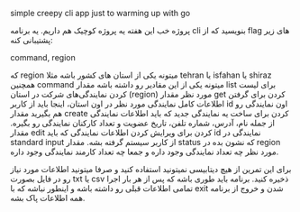simple creepy cli app just to warming up with go

پروژه
خب این هفته یه پروژه کوچیک هم داریم.
یه برنامه cli بنویسید که از flag های زیر پشتیبانی کنه:

command, region


که region میتونه یکی از استان های کشور باشه مثلا tehran یا isfahan یا shiraz
همچنین command میتونه یکی از این مقادیر رو داشته باشه
مقدار list برای لیست کردن نمایندگی‌های شرکت در استان (region) مورد نظر
مقدار get کردن برای گرفتن اطلاعات کامل نمایندگی مورد نظر در اون استان، اینجا باید از کاربر id اون نمایندگی رو هم بگیرید
مقدار create کردن برای ساخت یه نمایندگی جدید که باید اطلاعات نمایندگی از جمله نام، آدرس، شماره تلفن، تاریخ عضویت و تعداد کارکنان نمایندگی رو بگیره.
مقدار edit کردن برای ویرایش کردن اطلاعات نمایندگی که باید id نمایندگی در standard input از کاربر سیستم گرفته بشه.
مقدار status که نشون بده در region مورد نظر چه تعداد نمایندگی وجود داره و جمعا چه تعداد کارمند نمایندگی وجود داره.

برای این تمرین از هیچ دیتابیسی نمیتونید استفاده کنید و صرفا میتونید اطلاعات مورد نیاز رو در فایل بصورت txt یا csv ذخیره کنید.
برنامه باید طوری باشه که پس از هر بار اجرا تمامی اطلاعات قبلی رو داشته باشه و اینطور نباشه که با exit شدن و خروج از برنامه همه اطلاعات پاک بشه.

